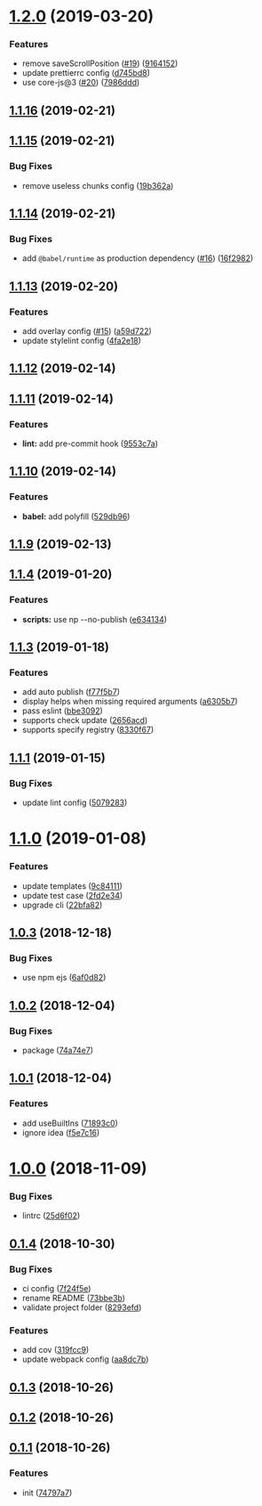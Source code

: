 # [1.2.0](https://github.com/ant-ife/create-h5-app/compare/v1.1.16...v1.2.0) (2019-03-20)


### Features

* remove saveScrollPosition ([#19](https://github.com/ant-ife/create-h5-app/issues/19)) ([9164152](https://github.com/ant-ife/create-h5-app/commit/9164152))
* update prettierrc config ([d745bd8](https://github.com/ant-ife/create-h5-app/commit/d745bd8))
* use core-js@3 ([#20](https://github.com/ant-ife/create-h5-app/issues/20)) ([7986ddd](https://github.com/ant-ife/create-h5-app/commit/7986ddd))



## [1.1.16](https://github.com/ant-ife/create-h5-app/compare/v1.1.15...v1.1.16) (2019-02-21)



## [1.1.15](https://github.com/ant-ife/create-h5-app/compare/v1.1.14...v1.1.15) (2019-02-21)


### Bug Fixes

* remove useless chunks config ([19b362a](https://github.com/ant-ife/create-h5-app/commit/19b362a))



## [1.1.14](https://github.com/ant-ife/create-h5-app/compare/v1.1.13...v1.1.14) (2019-02-21)


### Bug Fixes

* add `@babel/runtime` as production dependency ([#16](https://github.com/ant-ife/create-h5-app/issues/16)) ([16f2982](https://github.com/ant-ife/create-h5-app/commit/16f2982))



## [1.1.13](https://github.com/ant-ife/create-h5-app/compare/v1.1.12...v1.1.13) (2019-02-20)


### Features

* add overlay config ([#15](https://github.com/ant-ife/create-h5-app/issues/15)) ([a59d722](https://github.com/ant-ife/create-h5-app/commit/a59d722))
* update stylelint config ([4fa2e18](https://github.com/ant-ife/create-h5-app/commit/4fa2e18))



## [1.1.12](https://github.com/ant-ife/create-h5-app/compare/v1.1.11...v1.1.12) (2019-02-14)



## [1.1.11](https://github.com/ant-ife/create-h5-app/compare/v1.1.10...v1.1.11) (2019-02-14)


### Features

* **lint:** add pre-commit hook ([9553c7a](https://github.com/ant-ife/create-h5-app/commit/9553c7a))



## [1.1.10](https://github.com/ant-ife/create-h5-app/compare/v1.1.9...v1.1.10) (2019-02-14)


### Features

* **babel:** add polyfill ([529db96](https://github.com/ant-ife/create-h5-app/commit/529db96))



## [1.1.9](https://github.com/ant-ife/create-h5-app/compare/v1.1.7...v1.1.9) (2019-02-13)



## [1.1.4](https://github.com/ant-ife/create-h5-app/compare/v1.1.3...v1.1.4) (2019-01-20)


### Features

* **scripts:** use np --no-publish ([e634134](https://github.com/ant-ife/create-h5-app/commit/e634134))



## [1.1.3](https://github.com/ant-ife/create-h5-app/compare/v1.1.1...v1.1.3) (2019-01-18)


### Features

* add auto publish ([f77f5b7](https://github.com/ant-ife/create-h5-app/commit/f77f5b7))
* display helps when missing required arguments ([a6305b7](https://github.com/ant-ife/create-h5-app/commit/a6305b7))
* pass eslint ([bbe3092](https://github.com/ant-ife/create-h5-app/commit/bbe3092))
* supports check update ([2656acd](https://github.com/ant-ife/create-h5-app/commit/2656acd))
* supports specify registry ([8330f67](https://github.com/ant-ife/create-h5-app/commit/8330f67))



## [1.1.1](https://github.com/ant-ife/create-h5-app/compare/v1.1.0...v1.1.1) (2019-01-15)


### Bug Fixes

* update lint config ([5079283](https://github.com/ant-ife/create-h5-app/commit/5079283))



# [1.1.0](https://github.com/ant-ife/create-h5-app/compare/v1.0.3...v1.1.0) (2019-01-08)


### Features

* update templates ([9c84111](https://github.com/ant-ife/create-h5-app/commit/9c84111))
* update test case ([2fd2e34](https://github.com/ant-ife/create-h5-app/commit/2fd2e34))
* upgrade cli ([22bfa82](https://github.com/ant-ife/create-h5-app/commit/22bfa82))



## [1.0.3](https://github.com/ant-ife/create-h5-app/compare/v1.0.2...v1.0.3) (2018-12-18)


### Bug Fixes

* use npm ejs ([6af0d82](https://github.com/ant-ife/create-h5-app/commit/6af0d82))



## [1.0.2](https://github.com/ant-ife/create-h5-app/compare/v1.0.1...v1.0.2) (2018-12-04)


### Bug Fixes

* package ([74a74e7](https://github.com/ant-ife/create-h5-app/commit/74a74e7))



## [1.0.1](https://github.com/ant-ife/create-h5-app/compare/v1.0.0...v1.0.1) (2018-12-04)


### Features

* add useBuiltIns ([71893c0](https://github.com/ant-ife/create-h5-app/commit/71893c0))
* ignore idea ([f5e7c16](https://github.com/ant-ife/create-h5-app/commit/f5e7c16))



# [1.0.0](https://github.com/ant-ife/create-h5-app/compare/v0.1.4...v1.0.0) (2018-11-09)


### Bug Fixes

* lintrc ([25d6f02](https://github.com/ant-ife/create-h5-app/commit/25d6f02))



## [0.1.4](https://github.com/ant-ife/create-h5-app/compare/v0.1.3...v0.1.4) (2018-10-30)


### Bug Fixes

* ci config ([7f24f5e](https://github.com/ant-ife/create-h5-app/commit/7f24f5e))
* rename README ([73bbe3b](https://github.com/ant-ife/create-h5-app/commit/73bbe3b))
* validate project folder ([8293efd](https://github.com/ant-ife/create-h5-app/commit/8293efd))


### Features

* add cov ([319fcc9](https://github.com/ant-ife/create-h5-app/commit/319fcc9))
* update webpack config ([aa8dc7b](https://github.com/ant-ife/create-h5-app/commit/aa8dc7b))



## [0.1.3](https://github.com/ant-ife/create-h5-app/compare/v0.1.2...v0.1.3) (2018-10-26)



## [0.1.2](https://github.com/ant-ife/create-h5-app/compare/v0.1.1...v0.1.2) (2018-10-26)



## [0.1.1](https://github.com/ant-ife/create-h5-app/compare/74797a7...v0.1.1) (2018-10-26)


### Features

* init ([74797a7](https://github.com/ant-ife/create-h5-app/commit/74797a7))



